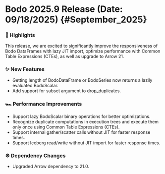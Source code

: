 # Bodo 2025.9 Release (Date: 09/18/2025) {#September_2025}
### 🎉 Highlights

This release, we are excited to significantly improve the responsiveness of Bodo DataFrames with lazy JIT import, optimize performance with Common Table Expressions (CTEs), as well as upgrade to Arrow 21.

### ✨ New Features

- Getting length of BodoDataFrame or BodoSeries now returns a lazily evaluated BodoScalar.
- Add support for subset argument to drop_duplicates.

### 🏎️ Performance Improvements

- Support lazy BodoScalar binary operations for better optimizations.
- Recognize duplicate computations in execution trees and execute them only once using Common Table Expressions (CTEs).
- Support internal gather/scatter calls without JIT for faster response times.
- Support Iceberg read/write without JIT import for faster response times.

### ⚙️ Dependency Changes

- Upgraded Arrow dependency to 21.0.
